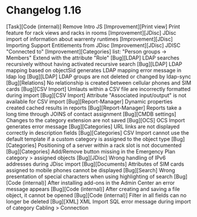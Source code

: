 # Changelog 1.16

[Task][Code (internal)] Remove Intro JS
[Improvement][Print view] Print feature for rack views and racks in rooms
[Improvement][JDisc] JDisc import of information about warrenty runtimes
[Improvement][JDisc] Importing Support Entitlements from JDisc
[Improvement][JDisc] JDISC "Connected to"
[Improvement][Categories] list: "Person groups -> Members" Extend with the attribute "Role"
[Bug][LDAP] LDAP searches recursively without having activated recursive search
[Bug][LDAP] LDAP mapping based on objectSid generates LDAP mapping error message in ldap log
[Bug][LDAP] LDAP groups are not deleted or changed by ldap-sync
[Bug][Relations] No relationship is created between cellular phones and SIM cards
[Bug][CSV Import] Umlauts within a CSV file are incorrectly formatted during import
[Bug][CSV Import] Attribute "Associated input/output" is not available for CSV import
[Bug][Report-Manager] Dynamic properties created cached results in reports
[Bug][Report-Manager] Reports take a long time through JOINS of contact assignment
[Bug][CMDB settings] Changes to the category extension are not saved
[Bug][OCS] OCS Import generates error message
[Bug][Categories] URL links are not displayed correctly in description fields
[Bug][Categories] CSV Import cannot use the default template if a custom category is assigned to the object type
[Bug][Categories] Positioning of a server within a rack slot is not documented
[Bug][Categories] Add/Remove button missing in the Emergency Plan category > assigned objects
[Bug][JDisc] Wrong handling of IPv6 addresses during JDisc import
[Bug][Documents] Attributes of SIM cards assigned to mobile phones cannot be displayed
[Bug][Search] Wrong presentation of special characters when using highlighting of search
[Bug][Code (internal)] After installing add-ons in the Admin Center an error message appears
[Bug][Code (internal)] After creating and saving a file object, it cannot be opened
[Bug][Code (internal)] Filter in all fields can no longer be deleted
[Bug][XML] XML Import SQL error message during import of category Cabling > Connection
